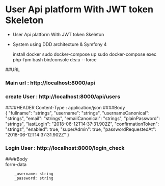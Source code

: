 # User Api platform With JWT token Skeleton
* User Api platform With JWT token Skeleton
* System using DDD architecture & Symfony 4

    install docker
    sudo docker-compose up
    sudo docker-compose exec php-fpm bash
    bin/console d:s:u --force
    
    
    
##URL

   ### Main url : http://localhost:8000/api
   
   ### create User : http://localhost:8000/api/users
   ####HEADER
        Content-Type : application/json
   ####Body    
        {
          "fullname": "strings",
          "username": "strings",
          "usernameCanonical": "strings",
          "email": "strings",
          "emailCanonical": "strings",
          "plainPassword": "strings",
          "lastLogin": "2018-06-12T14:37:31.902Z",
          "confirmationToken": "stringz",
          "enabled": true,
          "superAdmin": true,
          "passwordRequestedAt": "2018-06-12T14:37:31.902Z"
        }
   
   ### Login User : http://localhost:8000/login_check
   ####Body    
        form-data
        
        _username: string
        _password: string
        


